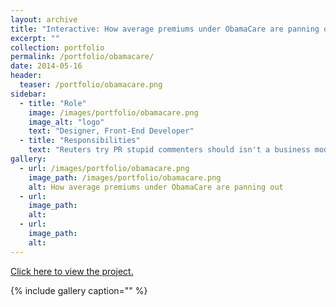 ```yaml
---
layout: archive
title: "Interactive: How average premiums under ObamaCare are panning out"
excerpt: ""
collection: portfolio
permalink: /portfolio/obamacare/
date: 2014-05-16
header:
  teaser: /portfolio/obamacare.png
sidebar:
  - title: "Role"
    image: /images/portfolio/obamacare.png
    image_alt: "logo"
    text: "Designer, Front-End Developer"
  - title: "Responsibilities"
    text: "Reuters try PR stupid commenters should isn't a business model"
gallery:
  - url: /images/portfolio/obamacare.png
    image_path: /images/portfolio/obamacare.png
    alt: How average premiums under ObamaCare are panning out
  - url:
    image_path:
    alt:
  - url:
    image_path:
    alt:
---
```


[Click here to view the project.](http://carlvlewis2.wpengine.com/dailybeast_healthcare/dailybeast_healthcare.html)

{% include gallery caption="" %}
